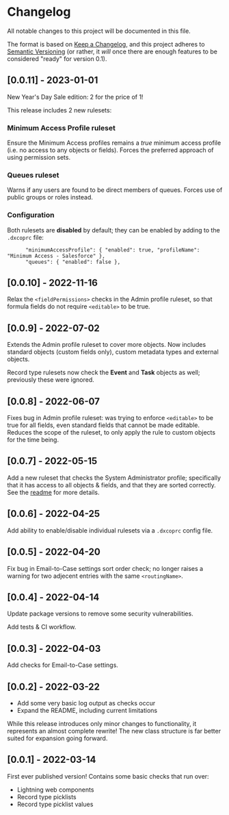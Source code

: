 # Changelog

All notable changes to this project will be documented in this file.

The format is based on [Keep a Changelog](https://keepachangelog.com/en/1.0.0/),
and this project adheres to [Semantic Versioning](https://semver.org/spec/v2.0.0.html) (or rather, it _will_ once there are enough features to be considered "ready" for version 0.1).

## [0.0.11] - 2023-01-01

New Year's Day Sale edition: 2 for the price of 1!

This release includes 2 new rulesets:

### Minimum Access Profile ruleset
Ensure the Minimum Access profiles remains a _true_ minimum access profile (i.e. no access to any objects or fields). Forces the preferred approach of using permission sets.

### Queues ruleset
Warns if any users are found to be direct members of queues. Forces use of public groups or roles instead.

### Configuration
Both rulesets are **disabled** by default; they can be enabled by adding to the `.dxcoprc` file:

```
      "minimumAccessProfile": { "enabled": true, "profileName": "Minimum Access - Salesforce" },
      "queues": { "enabled": false },
```

## [0.0.10] - 2022-11-16

Relax the `<fieldPermissions>` checks in the Admin profile ruleset, so that formula fields do not require `<editable>` to be true.

## [0.0.9] - 2022-07-02

Extends the Admin profile ruleset to cover more objects. Now includes standard objects (custom fields only), custom metadata types and external objects.

Record type rulesets now check the **Event** and **Task** objects as well; previously these were ignored.

## [0.0.8] - 2022-06-07

Fixes bug in Admin profile ruleset: was trying to enforce `<editable>` to be true for all fields, even standard fields that cannot be made editable. Reduces the scope of the ruleset, to only apply the rule to custom objects for the time being.

## [0.0.7] - 2022-05-15

Add a new ruleset that checks the System Administrator profile; specifically that it has access to all objects & fields, and that they are sorted correctly. See the [readme](https://github.com/dcathcart/dx-cop#admin-profile#admin-profile) for more details.

## [0.0.6] - 2022-04-25

Add ability to enable/disable individual rulesets via a `.dxcoprc` config file.

## [0.0.5] - 2022-04-20

Fix bug in Email-to-Case settings sort order check; no longer raises a warning for two adjecent entries with the same `<routingName>`.

## [0.0.4] - 2022-04-14

Update package versions to remove some security vulnerabilities.

Add tests & CI workflow.

## [0.0.3] - 2022-04-03

Add checks for Email-to-Case settings.

## [0.0.2] - 2022-03-22

- Add some very basic log output as checks occur
- Expand the README, including current limitations

While this release introduces only minor changes to functionality, it represents an almost complete rewrite! The new class structure is far better suited for expansion going forward.

## [0.0.1] - 2022-03-14

First ever published version! Contains some basic checks that run over:
- Lightning web components
- Record type picklists
- Record type picklist values
